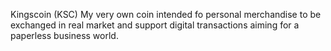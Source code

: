 Kingscoin (KSC) 
My very own coin intended fo personal merchandise to be exchanged in real market and support digital transactions aiming for a paperless business world.
